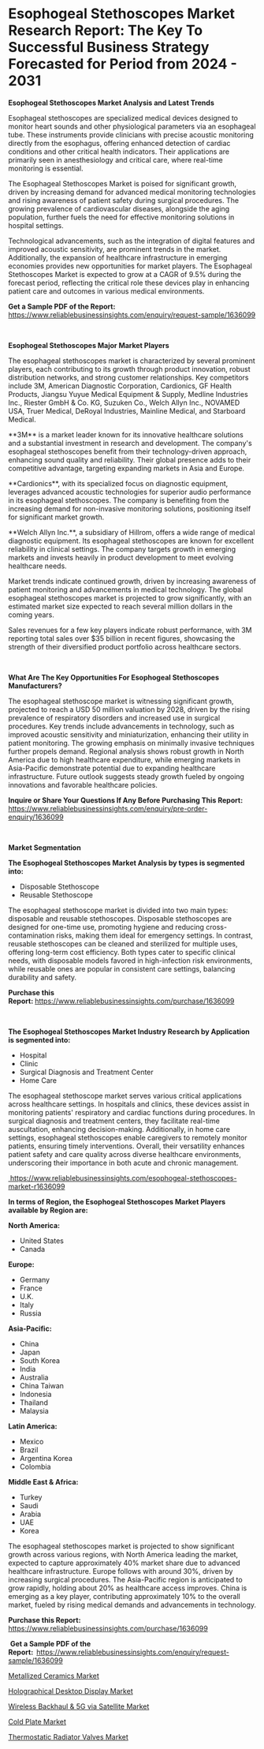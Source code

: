 <p><h1>Esophogeal Stethoscopes Market Research Report: The Key To Successful Business Strategy Forecasted for Period from 2024 - 2031</h1></p><p><strong>Esophogeal Stethoscopes Market Analysis and Latest Trends</strong></p>
<p><p>Esophageal stethoscopes are specialized medical devices designed to monitor heart sounds and other physiological parameters via an esophageal tube. These instruments provide clinicians with precise acoustic monitoring directly from the esophagus, offering enhanced detection of cardiac conditions and other critical health indicators. Their applications are primarily seen in anesthesiology and critical care, where real-time monitoring is essential.</p><p>The Esophageal Stethoscopes Market is poised for significant growth, driven by increasing demand for advanced medical monitoring technologies and rising awareness of patient safety during surgical procedures. The growing prevalence of cardiovascular diseases, alongside the aging population, further fuels the need for effective monitoring solutions in hospital settings. </p><p>Technological advancements, such as the integration of digital features and improved acoustic sensitivity, are prominent trends in the market. Additionally, the expansion of healthcare infrastructure in emerging economies provides new opportunities for market players. The Esophageal Stethoscopes Market is expected to grow at a CAGR of 9.5% during the forecast period, reflecting the critical role these devices play in enhancing patient care and outcomes in various medical environments.</p></p>
<p><strong>Get a Sample PDF of the Report:&nbsp;</strong> <a href="https://www.reliablebusinessinsights.com/enquiry/request-sample/1636099?utm_campaign=84&utm_medium=2&utm_source=Github&utm_content=ia&utm_term=17112024&utm_id=esophogeal-stethoscopes">https://www.reliablebusinessinsights.com/enquiry/request-sample/1636099</a></p>
<p>&nbsp;</p>
<p><strong>Esophogeal Stethoscopes Major Market Players</strong></p>
<p><p>The esophageal stethoscopes market is characterized by several prominent players, each contributing to its growth through product innovation, robust distribution networks, and strong customer relationships. Key competitors include 3M, American Diagnostic Corporation, Cardionics, GF Health Products, Jiangsu Yuyue Medical Equipment & Supply, Medline Industries Inc., Riester GmbH & Co. KG, Suzuken Co., Welch Allyn Inc., NOVAMED USA, Truer Medical, DeRoyal Industries, Mainline Medical, and Starboard Medical.</p><p>**3M** is a market leader known for its innovative healthcare solutions and a substantial investment in research and development. The company's esophageal stethoscopes benefit from their technology-driven approach, enhancing sound quality and reliability. Their global presence adds to their competitive advantage, targeting expanding markets in Asia and Europe.</p><p>**Cardionics**, with its specialized focus on diagnostic equipment, leverages advanced acoustic technologies for superior audio performance in its esophageal stethoscopes. The company is benefiting from the increasing demand for non-invasive monitoring solutions, positioning itself for significant market growth.</p><p>**Welch Allyn Inc.**, a subsidiary of Hillrom, offers a wide range of medical diagnostic equipment. Its esophageal stethoscopes are known for excellent reliability in clinical settings. The company targets growth in emerging markets and invests heavily in product development to meet evolving healthcare needs.</p><p>Market trends indicate continued growth, driven by increasing awareness of patient monitoring and advancements in medical technology. The global esophageal stethoscopes market is projected to grow significantly, with an estimated market size expected to reach several million dollars in the coming years. </p><p>Sales revenues for a few key players indicate robust performance, with 3M reporting total sales over $35 billion in recent figures, showcasing the strength of their diversified product portfolio across healthcare sectors.</p></p>
<p>&nbsp;</p>
<p><strong>What Are The Key Opportunities For Esophogeal Stethoscopes Manufacturers?</strong></p>
<p><p>The esophageal stethoscope market is witnessing significant growth, projected to reach a USD 50 million valuation by 2028, driven by the rising prevalence of respiratory disorders and increased use in surgical procedures. Key trends include advancements in technology, such as improved acoustic sensitivity and miniaturization, enhancing their utility in patient monitoring. The growing emphasis on minimally invasive techniques further propels demand. Regional analysis shows robust growth in North America due to high healthcare expenditure, while emerging markets in Asia-Pacific demonstrate potential due to expanding healthcare infrastructure. Future outlook suggests steady growth fueled by ongoing innovations and favorable healthcare policies.</p></p>
<p><strong>Inquire or Share Your Questions If Any Before Purchasing This Report:</strong> <a href="https://www.reliablebusinessinsights.com/enquiry/pre-order-enquiry/1636099?utm_campaign=84&utm_medium=2&utm_source=Github&utm_content=ia&utm_term=17112024&utm_id=esophogeal-stethoscopes">https://www.reliablebusinessinsights.com/enquiry/pre-order-enquiry/1636099</a></p>
<p>&nbsp;</p>
<p><strong>Market Segmentation</strong></p>
<p><strong>The Esophogeal Stethoscopes Market Analysis by types is segmented into:</strong></p>
<p><ul><li>Disposable Stethoscope</li><li>Reusable Stethoscope</li></ul></p>
<p><p>The esophageal stethoscope market is divided into two main types: disposable and reusable stethoscopes. Disposable stethoscopes are designed for one-time use, promoting hygiene and reducing cross-contamination risks, making them ideal for emergency settings. In contrast, reusable stethoscopes can be cleaned and sterilized for multiple uses, offering long-term cost efficiency. Both types cater to specific clinical needs, with disposable models favored in high-infection risk environments, while reusable ones are popular in consistent care settings, balancing durability and safety.</p></p>
<p><strong>Purchase this Report:&nbsp;</strong><a href="https://www.reliablebusinessinsights.com/purchase/1636099?utm_campaign=84&utm_medium=2&utm_source=Github&utm_content=ia&utm_term=17112024&utm_id=esophogeal-stethoscopes">https://www.reliablebusinessinsights.com/purchase/1636099</a></p>
<p>&nbsp;</p>
<p><strong>The Esophogeal Stethoscopes Market Industry Research by Application is segmented into:</strong></p>
<p><ul><li>Hospital</li><li>Clinic</li><li>Surgical Diagnosis and Treatment Center</li><li>Home Care</li></ul></p>
<p><p>The esophageal stethoscope market serves various critical applications across healthcare settings. In hospitals and clinics, these devices assist in monitoring patients' respiratory and cardiac functions during procedures. In surgical diagnosis and treatment centers, they facilitate real-time auscultation, enhancing decision-making. Additionally, in home care settings, esophageal stethoscopes enable caregivers to remotely monitor patients, ensuring timely interventions. Overall, their versatility enhances patient safety and care quality across diverse healthcare environments, underscoring their importance in both acute and chronic management.</p></p>
<p><a href="https://www.reliablebusinessinsights.com/esophogeal-stethoscopes-market-r1636099?utm_campaign=84&utm_medium=2&utm_source=Github&utm_content=ia&utm_term=17112024&utm_id=esophogeal-stethoscopes">&nbsp;https://www.reliablebusinessinsights.com/esophogeal-stethoscopes-market-r1636099</a></p>
<p><strong>In terms of Region, the Esophogeal Stethoscopes Market Players available by Region are:</strong></p>
<p>
    <p> <strong> North America: </strong>
        <ul>
            <li>United States</li>
            <li>Canada</li>
        </ul>
        </p> 
    <p> <strong> Europe: </strong>
        <ul>
            <li>Germany</li>
            <li>France</li>
            <li>U.K.</li>
            <li>Italy</li>
            <li>Russia</li>
        </ul>
        </p> 
    <p> <strong> Asia-Pacific: </strong>
        <ul>
            <li>China</li>
            <li>Japan</li>
            <li>South Korea</li>
            <li>India</li>
            <li>Australia</li>
            <li>China Taiwan</li>
            <li>Indonesia</li>
            <li>Thailand</li>
            <li>Malaysia</li>
        </ul>
        </p> 
    <p> <strong> Latin America: </strong>
        <ul>
            <li>Mexico</li>
            <li>Brazil</li>
            <li>Argentina Korea</li>
            <li>Colombia</li>
        </ul>
        </p> 
    <p> <strong> Middle East & Africa: </strong>
        <ul>
            <li>Turkey</li>
            <li>Saudi</li>
            <li>Arabia</li>
            <li>UAE</li>
            <li>Korea</li>
        </ul>
    </p>
    </p>
<p><p>The esophageal stethoscopes market is projected to show significant growth across various regions, with North America leading the market, expected to capture approximately 40% market share due to advanced healthcare infrastructure. Europe follows with around 30%, driven by increasing surgical procedures. The Asia-Pacific region is anticipated to grow rapidly, holding about 20% as healthcare access improves. China is emerging as a key player, contributing approximately 10% to the overall market, fueled by rising medical demands and advancements in technology.</p></p>
<p><strong>Purchase this Report: </strong><a href="https://www.reliablebusinessinsights.com/purchase/1636099?utm_campaign=84&utm_medium=2&utm_source=Github&utm_content=ia&utm_term=17112024&utm_id=esophogeal-stethoscopes">https://www.reliablebusinessinsights.com/purchase/1636099</a></p>
<p>&nbsp;<strong>Get a Sample PDF of the Report:&nbsp;&nbsp;</strong><a href="https://www.reliablebusinessinsights.com/enquiry/request-sample/1636099?utm_campaign=84&utm_medium=2&utm_source=Github&utm_content=ia&utm_term=17112024&utm_id=esophogeal-stethoscopes">https://www.reliablebusinessinsights.com/enquiry/request-sample/1636099</a></p>
<p><strong></strong></p>
<p><p><a href="https://issuu.com/reportprime-2/docs/metallized-ceramics-market-size-203_0cf0cd53da402a?utm_campaign=84&utm_medium=2&utm_source=Github&utm_content=ia&utm_term=17112024&utm_id=esophogeal-stethoscopes">Metallized Ceramics Market</a></p><p><a href="https://github.com/SanjidaKhan901/Market-Research-Report-List-1/blob/main/holographical-desktop-display-market.md?utm_campaign=84&utm_medium=2&utm_source=Github&utm_content=ia&utm_term=17112024&utm_id=esophogeal-stethoscopes">Holographical Desktop Display Market</a></p><p><a href="https://github.com/AngelaWalsh696/Market-Research-Report-List-1/blob/main/wireless-backhaul-5g-via-satellite-market.md?utm_campaign=84&utm_medium=2&utm_source=Github&utm_content=ia&utm_term=17112024&utm_id=esophogeal-stethoscopes">Wireless Backhaul & 5G via Satellite Market</a></p><p><a href="https://www.linkedin.com/pulse/cold-plate-market-emerging-trends-future-prospects-period-from-zxt6c?utm_campaign=84&utm_medium=2&utm_source=Github&utm_content=ia&utm_term=17112024&utm_id=esophogeal-stethoscopes">Cold Plate Market</a></p><p><a href="https://www.linkedin.com/pulse/global-thermostatic-radiator-valves-market-focus-application-vg4nc?utm_campaign=84&utm_medium=2&utm_source=Github&utm_content=ia&utm_term=17112024&utm_id=esophogeal-stethoscopes">Thermostatic Radiator Valves Market</a></p></p>